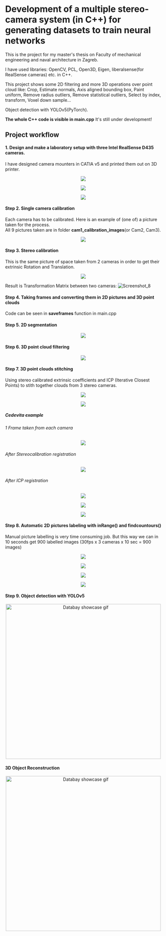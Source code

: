 # Development of a multiple stereo-camera system (in C++) for generating datasets to train neural networks
This is the project for my master's thesis on Faculty of mechanical engineering and naval architecture in Zagreb.       

I have used libraries: OpenCV, PCL, Open3D, Eigen, liberalsense(for RealSense cameras) etc. in C++.          

This project shows some 2D filtering and more 3D operations over point cloud like: Crop, Estimate normals, Axis aligned bounding box, Paint uniform, Remove radius outliers, Remove statistical outliers, Select by index, transform, Voxel down sample... 

Object detection with YOLOv5(PyTorch).

**The whole C++ code is visible in main.cpp**   It's still under development!           


## Project workflow

#### 1. Design and make a laboratory setup with three Intel RealSense D435 cameras.      
I have designed camera mounters in CATIA v5 and printed them out on 3D printer.
<p align="center">
  <img src="https://user-images.githubusercontent.com/96240235/167845597-a045333a-baa1-4c78-bd2a-e993177bfe81.png" />
</p>
<p align="center">
  <img src="https://user-images.githubusercontent.com/96240235/167845633-7793631e-af89-4836-9aa9-8ab96b884bf6.png" />
</p>
<p align="center">
  <img src="https://user-images.githubusercontent.com/96240235/167847945-50d6187c-d999-4552-99e9-e49f93237d7a.jpeg" />
</p>



#### Step 2. Single camera calibration  
Each camera has to be calibrated. Here is an example of (one of) a picture taken for the process.     
All 9 pictures taken are in folder **cam1_calibration_images**(or Cam2, Cam3).
<p align="center">
  <img src="https://user-images.githubusercontent.com/96240235/167884116-37fb5a6c-d193-4bfb-9711-a0eff424f1a1.png" />
</p>



#### Step 3. Stereo calibration      
This is the same picture of space taken from 2 cameras in order to get their extrinsic Rotation and Translation.
<p align="center">
  <img src="https://user-images.githubusercontent.com/96240235/168120467-29f5d0e6-c4bc-46de-bc67-1c75a51ec282.png" />
</p>

Result is Transformation Matrix between two cameras:
![Screenshot_8](https://user-images.githubusercontent.com/96240235/168126552-b9d432ce-4800-406d-a770-56bad94c373a.png)



#### Step 4. Taking frames and converting them in 2D pictures and 3D point clouds    
Code can be seen in **saveframes** function in main.cpp



#### Step 5. 2D segmentation        
<p align="center">
  <img src="https://user-images.githubusercontent.com/96240235/168118883-9ef7aa84-80a9-4e18-8d1b-a142795b9cd8.png" />
</p>



#### Step 6. 3D point cloud filtering
<p align="center">
  <img src="https://user-images.githubusercontent.com/96240235/168124090-e2c32eb9-e0ed-436b-8a0a-4c3ff4ddbd6f.png" />
</p>



#### Step 7. 3D point clouds stitching      
Using stereo calibrated extrinsic coefficients and ICP (Iterative Closest Points) to stith together clouds from 3 stereo cameras.      
<p align="center">
  <img src="https://user-images.githubusercontent.com/96240235/168130619-2839153d-c9ac-4153-a5b9-28efc9f92616.png" />
</p>

<p align="center">
  <img src="https://user-images.githubusercontent.com/96240235/168130623-115d017a-4a66-4f7b-bc00-979d64668ac9.png" />
</p>


##### Cedevita example       
###### 1 Frame taken from each camera
<p align="center">
  <img src="https://user-images.githubusercontent.com/96240235/170508418-3d217042-edad-43a8-87ec-b5bc71097999.png" />
</p>

###### After Stereocalibration registration
<p align="center">
  <img src="https://user-images.githubusercontent.com/96240235/170508429-2ef862f6-f905-4a61-8dbc-eed730cd5ccf.png" />
</p>

###### After ICP registration
<p align="center">
  <img src="https://user-images.githubusercontent.com/96240235/170508440-737e9840-ca46-47c1-b5f9-7051f6db396a.png" />
</p>

<p align="center">
  <img src="https://user-images.githubusercontent.com/96240235/170508452-2b3280b6-0697-41ba-bfad-609fa261f782.png" />
</p>

<p align="center">
  <img src="https://user-images.githubusercontent.com/96240235/170508467-472a8cd5-6e9f-4c38-add8-cebd24559e04.png" />
</p>



#### Step 8. Automatic 2D pictures labeling with inRange() and findcountours()     

Manual picture labelling is very time consuming job. But this way we can in 10 seconds get 900 labelled images (30fps x 3 cameras x 10 sec = 900 images)

<p align="center">
  <img src="https://user-images.githubusercontent.com/96240235/172564857-860715e0-e6d7-47fb-bd7a-4f7866553ff9.jpg" />
</p>

<p align="center">
  <img src="https://user-images.githubusercontent.com/96240235/172564878-71e0efc2-466a-4db0-a59b-d781bd1ae47b.jpg" />
</p>

<p align="center">
  <img src="https://user-images.githubusercontent.com/96240235/172566466-93ce2507-bc2b-4aa3-ba22-07e5308e7284.jpg" />
</p>

<p align="center">
  <img src="https://user-images.githubusercontent.com/96240235/172566280-5dc18e4a-d806-4ac2-887f-54885d973d0a.jpg" />
</p>


#### Step 9. Object detection with YOLOv5  

<p align="center">
<img src="https://user-images.githubusercontent.com/96240235/170451802-c7cdcf6b-172a-42a6-8f05-d424099d1e6d.gif" alt="Databay showcase gif" title="Databay showcase gif" width="500"/> 
</p>


#### 3D Object Reconstruction     

<p align="center">
<img src="https://user-images.githubusercontent.com/96240235/172574273-3e32fc80-344b-4c8b-a20a-0c309142d9f0.gif" alt="Databay showcase gif" title="Databay showcase gif" width="500"/> 
</p>

